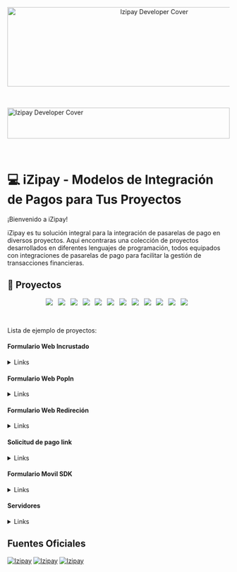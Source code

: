 <p align="center">
  <img src="http://34.176.164.120/wp-content/uploads/2024/01/logo-Izipay.png" alt="Izipay Developer Cover" width="650" height="180">
</p>
<br />
<br />

<a target="_blank" href="https://github.com/lyra">
  <img src="http://34.176.164.120/wp-content/uploads/2024/01/1.png" alt="Izipay Developer Cover" width="100%" height="70"></a>

<br />
<br />
<br />

# 💻 iZipay -  Modelos de Integración de Pagos para Tus Proyectos

¡Bienvenido a iZipay!

iZipay es tu solución integral para la integración de pasarelas de pago en diversos proyectos. Aqui encontraras una colección de proyectos desarrollados en diferentes lenguajes de programación, todos equipados con integraciones de pasarelas de pago para facilitar la gestión de transacciones financieras.
<br />

## 💼 Proyectos

<p align="center">
<img src="https://img.shields.io/badge/React-61DAFB?style=for-the-badge&logo=React&logoColor=white"/>&nbsp;&nbsp;
<img src="https://img.shields.io/badge/Angular-DD0031?style=for-the-badge&logo=Angular&logoColor=white"/>&nbsp;&nbsp;
<img src="https://img.shields.io/badge/Vue.js-4FC08D?style=for-the-badge&logo=Vue.js&logoColor=white"/>&nbsp;&nbsp;
<img src="https://img.shields.io/badge/Flutter-02569B?style=for-the-badge&logo=flutter&logoColor=white"/>&nbsp;&nbsp;
<img src="https://img.shields.io/badge/Android-3DDC84?style=for-the-badge&logo=Android&logoColor=white"/>&nbsp;&nbsp;
<img src="https://img.shields.io/badge/Python-14354C?style=for-the-badge&logo=python&logoColor=white" />&nbsp;&nbsp;
<img src="https://img.shields.io/badge/PHP-777BB4?style=for-the-badge&logo=PHP&logoColor=white"/>&nbsp;&nbsp;
<img src="https://img.shields.io/badge/Laravel-FF2D20?style=for-the-badge&logo=Laravel&logoColor=white"/>&nbsp;&nbsp;
<img src="https://img.shields.io/badge/JavaScript-F7DF1E?style=for-the-badge&logo=JavaScript&logoColor=black"/>&nbsp;&nbsp;
<img src="https://img.shields.io/badge/Node.js-43853D?style=for-the-badge&logo=Node.js&logoColor=white"/>&nbsp;&nbsp;
<img src="https://img.shields.io/badge/Flask-000000?style=for-the-badge&logo=flask&logoColor=white"/>&nbsp;&nbsp;
<img src="https://img.shields.io/badge/.NET-512BD4?style=for-the-badge&logo=.net&logoColor=white"/>&nbsp;&nbsp;





</p>
<br />

Lista de ejemplo de proyectos:  <br />

#### Formulario Web Incrustado

  <details><summary>Links</summary><p>
    
- [Proyecto en Php](https://github.com/izipay-pe/Embedded-PaymentForm-PHP): Desarrollado con PHP, incluye la integración de la pasarela Izipay para manejar transacciones de manera segura.
  
- [Proyecto en Php-SDK](https://github.com/izipay-pe/Embedded-PaymentForm-PHP-SDK): Desarrollado con PHP-SDK, incluye la integración de la pasarela Izipay para manejar transacciones de manera segura.
  
- [Proyecto en Laravel](https://github.com/izipay-pe/Embedded-PaymentForm-Laravel): Desarrollado con Laravel, incluye la integración de la pasarela Izipay para manejar transacciones de manera segura.

- [Proyecto en JavaScript](https://github.com/izipay-pe/Embedded-PaymentForm-JavaScript): Desarrollado con JavaScript, incluye la integración de la pasarela Izipay para manejar transacciones de manera segura.
  
- [Proyecto en Python - Django](https://github.com/izipay-pe/Embedded-PaymentForm-Django): Desarrollado con Python - Django, incluye la integración de la pasarela para manejar transacciones de manera segura.
  
- [Proyecto en.Net](https://github.com/izipay-pe/Embedded-PaymentForm-.NetCore): Desarrollado con .Net, incluye la integración de la pasarela Izipay para manejar transacciones de manera segura.

- [Proyecto en React](https://github.com/izipay-pe/Embedded-PaymentForm-React): Desarrollado con React, incluye la integración de la pasarela Izipay para manejar transacciones de manera segura.
  
- [Proyecto en Angular](https://github.com/izipay-pe/Embedded-PaymentForm-Angular): Desarrollado con Angular, incluye la integración de la pasarela Izipay para manejar transacciones de manera segura.
  
- [Proyecto en Vue](https://github.com/izipay-pe/Embedded-PaymentForm-Vue.js): Desarrollado con Vue, incluye la integración de la pasarela Izipay para manejar transacciones de manera segura.
  

</p></details>


#### Formulario Web PopIn

  <details><summary>Links</summary><p>
    
- [Proyecto en Php](https://github.com/izipay-pe/PopIn-PaymentForm-PHP): Desarrollado con PHP, incluye la integración de la pasarela Izipay para manejar transacciones de manera segura.

- [Proyecto en Php-SDK](https://github.com/izipay-pe/PopIn-PaymentForm-Php-Sdk): Desarrollado con PHP-SDK, incluye la integración de la pasarela Izipay para manejar transacciones de manera segura.

- [Proyecto en Laravel](https://github.com/izipay-pe/PopIn-PaymentForm-Laravel): Desarrollado con Laravel, incluye la integración de la pasarela Izipay para manejar transacciones de manera segura.
    
- [Proyecto en JavaScript](https://github.com/izipay-pe/PopIn-PaymentForm-JavaScript): Desarrollado con JavaScript, incluye la integración de la pasarela Izipay para manejar transacciones de manera segura.

- [Proyecto en Python - Django](https://github.com/izipay-pe/PopIn-PaymentForm-Python-Django): Desarrollado con Python - Django, incluye la integración de la pasarela para manejar transacciones de manera segura.

- [Proyecto en.Net](https://github.com/izipay-pe/PopIn-PaymentForm-.NetCore): Desarrollado con .Net, incluye la integración de la pasarela Izipay para manejar transacciones de manera segura.
  
- [Proyecto en React](https://github.com/izipay-pe/PopIn-PaymentForm-React): Desarrollado con React, incluye la integración de la pasarela Izipay para manejar transacciones de manera segura.

- [Proyecto en Angular](https://github.com/izipay-pe/PopIn-PaymentForm-Angular): Desarrollado con Angular, incluye la integración de la pasarela Izipay para manejar transacciones de manera segura.
  
- [Proyecto en Vue](https://github.com/izipay-pe/PopIn-PaymentForm-Vue.js): Desarrollado con Vue, incluye la integración de la pasarela Izipay para manejar transacciones de manera segura.
  

</p></details>


#### Formulario Web Redireción

  <details><summary>Links</summary><p>
    
- [Proyecto en Php](https://github.com/izipay-pe?tab=repositories): Desarrollado con PHP, incluye la integración de la pasarela Izipay para manejar transacciones de manera segura.

- [Proyecto en Php-SDK](https://github.com/izipay-pe?tab=repositories): Desarrollado con PHP-SDK, incluye la integración de la pasarela Izipay para manejar transacciones de manera segura.
    
- [Proyecto en JavaScript](https://github.com/izipay-pe?tab=repositories): Desarrollado con JavaScript, incluye la integración de la pasarela Izipay para manejar transacciones de manera segura.

- [Proyecto en.Net](https://github.com/izipay-pe?tab=repositories): Desarrollado con .Net, incluye la integración de la pasarela Izipay para manejar transacciones de manera segura.
  
  

</p></details>

#### Solicitud de pago link 

  <details><summary>Links</summary><p>
    
- [Proyecto en NodeJs](https://github.com/izipay-pe/LinkPro-PaymentForm-NodeJS): Desarrollado con NodeJs, incluye la integración de la pasarela Izipay para manejar transacciones de manera segura.
    
</p></details>
 

#### Formulario Movil SDK

<details><summary>Links</summary><p>
#### Android
    
- [Proyecto en Kotlin](https://github.com/izipay-pe/Sdk-PaymentForm-Kotlin): Una aplicación Kotlin con una integración elegante de iZipay para manejar pagos de manera eficiente.
    
- [Proyecto en Java](https://github.com/izipay-pe/Sdk-PaymentForm-Java-Android): Una aplicación .Net con una integración elegante de iZipay para manejar pagos de manera eficiente.

  #### IOS
  
- [Proyecto en Swift](https://github.com/izipay-pe/Sdk-PaymentForm-swift): Una aplicación Swift con una integración elegante de iZipay para manejar pagos de manera eficiente.
  
</p></details>

#### Servidores

<details><summary>Links</summary><p>

###### IPN
- [Proyecto en Php](): Desarrollado en Php, es un sistema de notificación de servidor a servidor que informa sobre el resultado de un pago.
    
- [Proyecto en JavaScript-Express](): Desarrollado en JavaScript-Express, es un sistema de notificación de servidor a servidor que informa sobre el resultado de un pago.
  

###### FormToken
- [Proyecto en Php](): Desarrollado en Php, El FormToken es una clave temporal que encapsula los detalles esenciales de una transacción de pago, facilitando su procesamiento seguro y eficiente.
    
- [Proyecto en JavaScript-Express](): Desarrollado en JavaScript-Express El FormToken es una clave temporal que encapsula los detalles esenciales de una transacción de pago, facilitando su procesamiento seguro y eficiente.

  
</p></details>


## Fuentes Oficiales
  
<a target="_blank" href="https://www.youtube.com/@izipay">
  <img alt="Izipay" src="https://img.shields.io/badge/YouTube-FF0000?style=for-the-badge&logo=YouTube&logoColor=white"></a>

<a target="_blank" href="https://github.com/lyra">
  <img alt="Izipay" src="https://img.shields.io/badge/Repositorio-000000?style=for-the-badge&logo=GitHub&logoColor=white"></a>

<a target="_blank" href="https://secure.micuentaweb.pe/doc/es-PE/">
  <img alt="Izipay" src="https://img.shields.io/badge/Documentaci%C3%B3n-3DDC84?style=for-the-badge&logo=read-the-docs&logoColor=white"></a>
